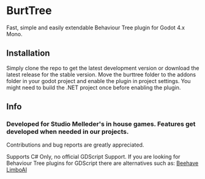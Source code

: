# BurtTree
Fast, simple and easily extendable Behaviour Tree plugin for Godot 4.x Mono. 

## Installation
Simply clone the repo to get the latest development version or download the latest release for the stable version.
Move the burttree folder to the addons folder in your godot project and enable the plugin in project settings.
You might need to build the .NET project once before enabling the plugin. 


## Info
### Developed for Studio Melleder's in house games. Features get developed when needed in our projects.
Contributions and bug reports are greatly appreciated.


Supports C# Only, no official GDScript Support.
If you are looking for Behaviour Tree plugins for GDScript there are alternatives such as:
[Beehave](https://github.com/bitbrain/beehave)
[LimboAI](https://github.com/limbonaut/limboai)
